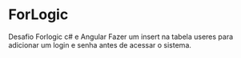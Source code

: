 # ForLogic
Desafio Forlogic  c# e Angular
Fazer um insert na tabela useres para adicionar um login e senha antes de acessar o sistema.
